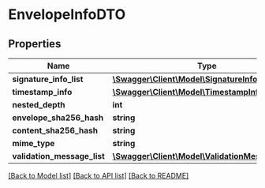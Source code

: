 # EnvelopeInfoDTO

## Properties
Name | Type | Description | Notes
------------ | ------------- | ------------- | -------------
**signature_info_list** | [**\Swagger\Client\Model\SignatureInfoDTO[]**](SignatureInfoDTO.md) |  | [optional] 
**timestamp_info** | [**\Swagger\Client\Model\TimestampInfoDTO**](TimestampInfoDTO.md) |  | [optional] 
**nested_depth** | **int** |  | [optional] 
**envelope_sha256_hash** | **string** |  | [optional] 
**content_sha256_hash** | **string** |  | [optional] 
**mime_type** | **string** |  | [optional] 
**validation_message_list** | [**\Swagger\Client\Model\ValidationMessageDTO[]**](ValidationMessageDTO.md) |  | [optional] 

[[Back to Model list]](../README.md#documentation-for-models) [[Back to API list]](../README.md#documentation-for-api-endpoints) [[Back to README]](../README.md)


